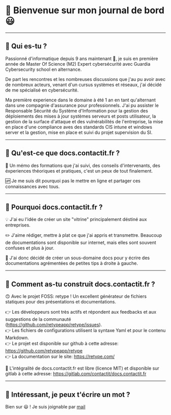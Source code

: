 # 🚀 Bienvenue sur mon journal de bord 😃

---

## 🤔 Qui es-tu ?

Passionné d'informatique depuis 9 ans maintenant 🧐, je suis en première année de Master Of Science (M2) Expert cybersécurité avec Guardia Cybersecurity school en alternance.

De part les rencontres et les nombreuses discussions que j'au pu avoir avec de nombreux acteurs, venant d'un cursus systèmes et réseaux, j'ai décidé de me spécialisé en cybersécurité.

Ma première experience dans le domaine à été 1 an en tant qu'alternant dans une compagnie d'assurance pour professionnels. J'ai pu assister le Responsable Sécurité du Système d'Information pour la gestion des déploiements des mises à jour systèmes serveurs et posts utilisateur, la gestion de la surface d'attaque et des vulnérabilités de l'entreprise, la mise en place d'une compliance aves des standards CIS intune et windows server et la gestion, mise en place et suivi du projet supervision du SI.

---

## 🤔 Qu'est-ce que docs.contactit.fr ?

📖 Un mémo des formations que j'ai suivi, des conseils d'intervenants, des éxperiences théoriques et pratiques, c'est un peux de tout finalement.  

🆙 Je me suis dit pourquoi pas le mettre en ligne et partager ces connaissances avec tous.

---

## 🤔 Pourquoi docs.contactit.fr ?

💡 J'ai eu l'idée de créer un site "vitrine" principalement déstiné aux entreprises.  

✏️ J'aime rédiger, mettre à plat ce que j'ai appris et transmettre. Beaucoup de documentations sont disponible sur internet, mais elles sont souvent confuses et plus à jour.  

📝 J'ai donc décidé de créer un sous-domaine docs pour y écrire des documentations agrémentées de petites tips à droite à gauche.

---

## 🤔 Comment as-tu construit docs.contactit.fr ?

🙃 Avec le projet FOSS: retype ! Un excellent générateur de fichiers statiques pour des présentations et documentations.  

👉 Les développeurs sont très actifs et répondent aux feedbacks et aux suggestions de la communauté (https://github.com/retypeapp/retype/issues).  
👉 Les fichiers de configurations utilisent la syntaxe Yaml et pour le contenu Markdown.  
👉 Le projet est disponible sur github à cette adresse: https://github.com/retypeapp/retype  
👉 La documentation sur le site: https://retype.com/  

🤜 L'intégralité de docs.contactit.fr est libre (licence MIT) et disponible sur gitlab à cette adresse: https://gitlab.com/contactit/docs.contactit.fr

---

## 🧐 Intéressant, je peux t'écrire un mot ?

Bien sur 😃 ! Je suis joignable par [mail](mailto:contactit.yarka@slmail.me)
